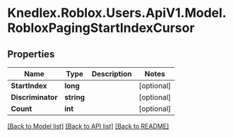 # Knedlex.Roblox.Users.ApiV1.Model.RobloxPagingStartIndexCursor

## Properties

Name | Type | Description | Notes
------------ | ------------- | ------------- | -------------
**StartIndex** | **long** |  | [optional] 
**Discriminator** | **string** |  | [optional] 
**Count** | **int** |  | [optional] 

[[Back to Model list]](../README.md#documentation-for-models) [[Back to API list]](../README.md#documentation-for-api-endpoints) [[Back to README]](../README.md)

